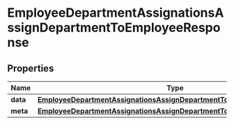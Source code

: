 

# EmployeeDepartmentAssignationsAssignDepartmentToEmployeeResponse


## Properties

| Name | Type | Description | Notes |
|------------ | ------------- | ------------- | -------------|
|**data** | [**EmployeeDepartmentAssignationsAssignDepartmentToEmployeeResponseData**](EmployeeDepartmentAssignationsAssignDepartmentToEmployeeResponseData.md) |  |  [optional] |
|**meta** | [**EmployeeDepartmentAssignationsAssignDepartmentToEmployeeResponseMeta**](EmployeeDepartmentAssignationsAssignDepartmentToEmployeeResponseMeta.md) |  |  [optional] |



